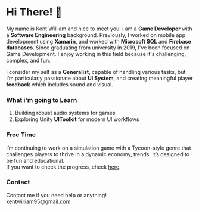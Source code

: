 # Hi There! 👋
My name is Kent William and nice to meet you! i am a **Game Developer** with a **Software Engineering** background. Previously, I worked on mobile app development using **Xamarin**, and worked with **Microsoft SQL** and **Firebase databases**. Since graduating from university in 2019, I've been focused on Game Development. I enjoy working in this field because it's challenging, complex, and fun.

i consider my self as a **Generalist**, capable of handling various tasks, but I’m particularly passionate about **UI System**, and creating meaningful player **feedback** which includes sound and visual.

### What i'm going to Learn
1. Building robust audio systems for games
2. Exploring Unity **UIToolkit** for modern UI workflows

### Free Time
i’m continuing to work on a simulation game with a Tycoon-style genre that challenges players to thrive in a dynamic economy, trends. It’s designed to be fun and educational.<br>
If you want to check the progress, check [here](https://github.com/kentwilliam95/ProjectTycoon).

### Contact
Contact me if you need help or anything!<br>
kentwilliam95@gmail.com

<!--
**kentwilliam95/kentwilliam95** is a ✨ _special_ ✨ repository because its `README.md` (this file) appears on your GitHub profile.

Here are some ideas to get you started:

- 🔭 I’m currently working on ...
- 🌱 I’m currently learning ...
- 👯 I’m looking to collaborate on ...
- 🤔 I’m looking for help with ...
- 💬 Ask me about ...
- 📫 How to reach me: ...
- 😄 Pronouns: ...
- ⚡ Fun fact: ...
-->
